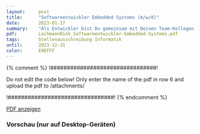 ```yaml
---
layout:     post
title:      "Softwareentwickler Embedded Systems (m/w/d)"
date:       2023-01-27
summary:    "Als Entwickler bist Du gemeinsam mit Deinen Team-Kollegen verantwortlich für die Konzeption, Implementierung und Anpassung kundenspezifischer Software unserer Projekte aus dem Bereich Automatisierungstechnik. "
pdf:        LachmannRink_Softwareentwickler-Embedded-Systems.pdf
tags:       Stellenausschreibung Informatik
until:		2023-12-31
color:      E9EFFF
---
```


{% comment %}
!################################!

Do not edit the code below! Only enter the name of the pdf in row 6 and upload the pdf to /attachments/

!################################!
{% endcomment %}

<a class="btn btn-primary" href="{{ site.url }}/attachments/{{page.pdf}}">PDF anzeigen</a>

<h3>Vorschau (nur auf Desktop-Geräten)</h3>
<div class="d-none d-sm-block">
    <object data="{{ site.url }}/attachments/{{page.pdf}}" width="100%" height="1010" type='application/pdf'>
    </object>
</div>
